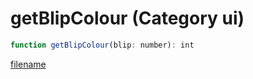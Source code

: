 # getBlipColour (Category ui)

```js
function getBlipColour(blip: number): int
```

[filename](getBlipColour_m.md ':include')